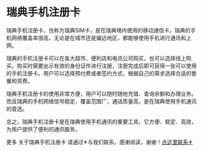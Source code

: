 # 瑞典手机注册卡

瑞典手机注册卡，也称为瑞典SIM卡，是在瑞典境内使用的移动通信卡。瑞典的手机网络覆盖率很高，无论是在城市还是偏远地区，都能够使用手机进行通讯和上网。

瑞典的手机注册卡可以在各大超市、便利店和电讯公司购买，也可以选择线上购买。购买时需要出示有效的身份证件进行注册，注册完成后即可获得一张可以使用的手机注册卡。用户可以选择预付费或者签约方式，根据自己的需求选择合适的套餐和资费。

瑞典手机注册卡的使用非常方便，用户可以随时随地充值、查询余额和办理业务。而且瑞典的手机网络信号稳定，覆盖范围广，通话质量高，是在瑞典使用手机通讯的首选。

总之，瑞典手机注册卡是在瑞典使用手机通讯的重要工具，它方便、稳定、高效，为用户提供了便利的通讯服务。

更多 关于瑞典手机注册卡 请通过✈与我们联系，感谢阅读，谢谢！[点这里联系✈](https://d.k02.cc)